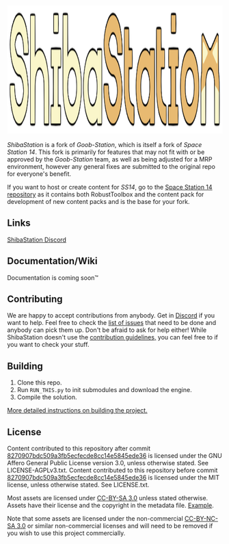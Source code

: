 <p align="center"> <img alt="ShibaStation" width="880" height="300" src="https://github.com/AstroDogeDX/ShibaStation-GS/blob/master/Resources/Textures/Logo/logo.png" /></p>

_ShibaStation_ is a fork of _Goob-Station_, which is itself a fork of _Space Station 14_. This fork is primarily for features that may not fit with or be approved by the _Goob-Station_ team, as well as being adjusted for a MRP environment, however any general fixes are submitted to the original repo for everyone's benefit.

If you want to host or create content for _SS14_, go to the [Space Station 14 repository](https://github.com/space-wizards/space-station-14) as it contains both RobustToolbox and the content pack for development of new content packs and is the base for your fork.

## Links

[ShibaStation Discord](https://discord.gg/ZbMBR2c5VR)

## Documentation/Wiki

Documentation is coming soon™

## Contributing

We are happy to accept contributions from anybody. Get in [Discord](https://discord.gg/ZbMBR2c5VR) if you want to help. Feel free to check the [list of issues](https://github.com/AstroDogeDX/ShibaStation-GS/issues) that need to be done and anybody can pick them up. Don't be afraid to ask for help either!
While ShibaStation doesn't use the [contribution guidelines,](https://docs.spacestation14.com/en/general-development/codebase-info/pull-request-guidelines.html) you can feel free to if you want to check your stuff.

## Building

1. Clone this repo.
2. Run `RUN_THIS.py` to init submodules and download the engine.
3. Compile the solution.

[More detailed instructions on building the project.](https://docs.goobstation.com/en/general-development/setup.html)

## License

Content contributed to this repository after commit [8270907bdc509a3fb5ecfecde8cc14e5845ede36](https://github.com/AstroDogeDX/ShibaStation-GS/commit/8270907bdc509a3fb5ecfecde8cc14e5845ede36) is licensed under the GNU Affero General Public License version 3.0, unless otherwise stated. See LICENSE-AGPLv3.txt. Content contributed to this repository before commit [8270907bdc509a3fb5ecfecde8cc14e5845ede36](https://github.com/AstroDogeDX/ShibaStation-GS/commit/8270907bdc509a3fb5ecfecde8cc14e5845ede36) is licensed under the MIT license, unless otherwise stated. See LICENSE.txt.

Most assets are licensed under [CC-BY-SA 3.0](https://creativecommons.org/licenses/by-sa/3.0/) unless stated otherwise. Assets have their license and the copyright in the metadata file. [Example](https://github.com/space-wizards/space-station-14/blob/master/Resources/Textures/Objects/Tools/crowbar.rsi/meta.json).

Note that some assets are licensed under the non-commercial [CC-BY-NC-SA 3.0](https://creativecommons.org/licenses/by-nc-sa/3.0/) or similar non-commercial licenses and will need to be removed if you wish to use this project commercially.
